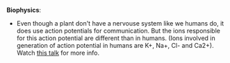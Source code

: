 **Biophysics**: 
- Even though a plant don't have a nervouse system like we humans do, it does use action potentials for communication. But the ions responsible for this action potential are different than in humans. (Ions involved in generation of action potential in humans are K+, Na+, Cl- and Ca2+). Watch [this talk](https://youtu.be/pvBlSFVmoaw) for more info.
